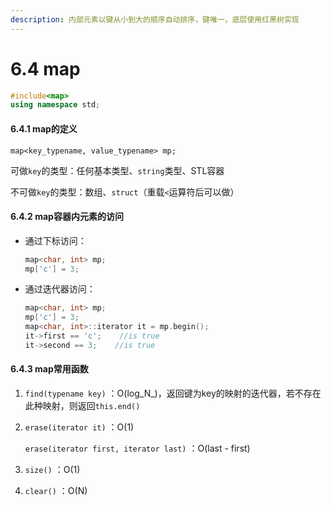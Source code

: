 ```yaml
---
description: 内部元素以键从小到大的顺序自动排序，键唯一，底层使用红黑树实现
---
```


# 6.4 map

```cpp
#include<map>
using namespace std;
```

#### 6.4.1 map的定义

`map<key_typename, value_typename> mp;` 

可做`key`的类型：任何基本类型、`string`类型、STL容器

不可做`key`的类型：数组、`struct`（重载`<`运算符后可以做）

#### 6.4.2 map容器内元素的访问

* 通过下标访问：

  ```cpp
  map<char, int> mp;
  mp['c'] = 3;
  ```

* 通过迭代器访问：

  ```cpp
  map<char, int> mp;
  mp['c'] = 3;
  map<char, int>::iterator it = mp.begin();
  it->first == 'c';    //is true
  it->second == 3;    //is true
  ```

#### 6.4.3 map常用函数

1. `find(typename key)` ：O\(log_N_\)，返回键为key的映射的迭代器，若不存在此种映射，则返回`this.end()` 
2. `erase(iterator it)` ：O\(1\)

   `erase(iterator first, iterator last)` ：O\(last - first\)

3. `size()` ：O\(1\)
4. `clear()` ：O\(N\)




